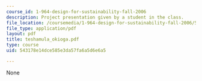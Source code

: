 ```yaml
---
course_id: 1-964-design-for-sustainability-fall-2006
description: Project presentation given by a student in the class.
file_location: /coursemedia/1-964-design-for-sustainability-fall-2006/543178e14dce585e3da57fa6a5d6e6a5_teshamula_okioga.pdf
file_type: application/pdf
layout: pdf
title: teshamula_okioga.pdf
type: course
uid: 543178e14dce585e3da57fa6a5d6e6a5

---
```

None